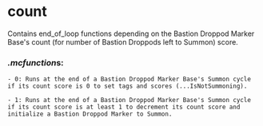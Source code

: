 # count
Contains end_of_loop functions depending on the Bastion Droppod Marker Base's count (for number of Bastion Droppods left to Summon) score.

### *.mcfunction*s:
    - 0: Runs at the end of a Bastion Droppod Marker Base's Summon cycle if its count score is 0 to set tags and scores (...IsNotSummoning).
    
    - 1: Runs at the end of a Bastion Droppod Marker Base's Summon cycle if its count score is at least 1 to decrement its count score and initialize a Bastion Droppod Marker to Summon.
